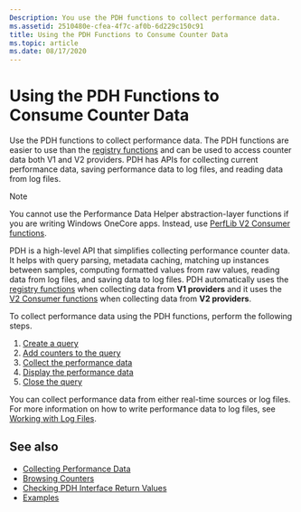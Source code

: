 ```yaml
---
Description: You use the PDH functions to collect performance data.
ms.assetid: 2510480e-cfea-4f7c-af0b-6d229c150c91
title: Using the PDH Functions to Consume Counter Data
ms.topic: article
ms.date: 08/17/2020
---
```


# Using the PDH Functions to Consume Counter Data

Use the PDH functions to collect performance data. The PDH functions are easier to use than the [registry functions](using-the-registry-functions-to-consume-counter-data.md) and can be used to access counter data both V1 and V2 providers. PDH has APIs for collecting current performance data, saving performance data to log files, and reading data from log files.

> [!Note]
> You cannot use the Performance Data Helper abstraction-layer functions if you are writing Windows OneCore apps. Instead, use [PerfLib V2 Consumer functions](using-the-perflib-functions-to-consume-counter-data.md).

PDH is a high-level API that simplifies collecting performance counter data. It helps with query parsing, metadata caching, matching up instances between samples, computing formatted values from raw values, reading data from log files, and saving data to log files. PDH automatically uses the [registry functions](using-the-registry-functions-to-consume-counter-data.md) when collecting data from **V1 providers** and it uses the [V2 Consumer functions](using-the-perflib-functions-to-consume-counter-data.md) when collecting data from **V2 providers**.

To collect performance data using the PDH functions, perform the following steps.

1. [Create a query](creating-a-query.md)
2. [Add counters to the query](creating-a-query.md)
3. [Collect the performance data](collecting-performance-data.md)
4. [Display the performance data](displaying-performance-data.md)
5. [Close the query](creating-a-query.md)

You can collect performance data from either real-time sources or log files. For more information on how to write performance data to log files, see [Working with Log Files](working-with-log-files.md).

## See also

- [Collecting Performance Data](collecting-performance-data.md)
- [Browsing Counters](browsing-counters.md)
- [Checking PDH Interface Return Values](checking-pdh-interface-return-values.md)
- [Examples](examples.md)
